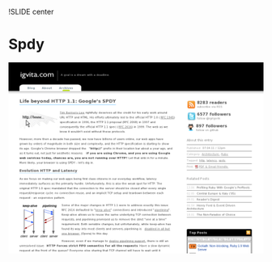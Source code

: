 !SLIDE center
# Spdy #

[ ![Spdy](18.Spdy.png) ](http://www.igvita.com/2011/04/07/life-beyond-http-11-googles-spdy/)
